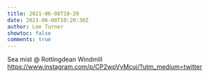 ```yaml
---
title: 2021-06-08T10-20
date: 2021-06-08T10:20:30Z
author: Lee Turner
showtoc: false
comments: true
---
```


Sea mist @ Rottingdean Windmill https://www.instagram.com/p/CP2wpVyMcuj/?utm_medium=twitter


